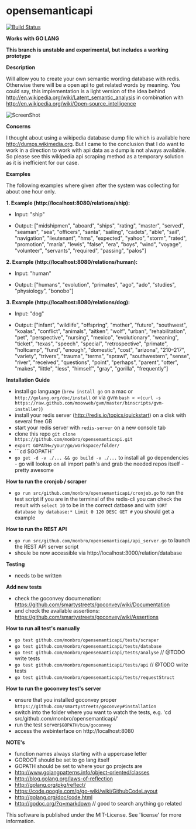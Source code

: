 opensemanticapi
===============

[![Build Status](https://travis-ci.org/monbro/opensemanticapi.png?branch=go-lang)](https://travis-ci.org/monbro/opensemanticapi)

**Works with GO LANG**

**This branch is unstable and experimental, but includes a working prototype**

**Description**

Will allow you to create your own semantic wording database with redis. Otherwise there will be a open api to get related words by meaning. You could say, this implementation is a light version of the idea behind http://en.wikipedia.org/wiki/Latent_semantic_analysis in combination with http://en.wikipedia.org/wiki/Open-source_intelligence

![ScreenShot](https://raw.githubusercontent.com/monbro/opensemanticapi/go-lang/osapi_explanation.jpg)

**Concerns**

I thought about using a wikipedia database dump file which is available here http://dumps.wikimedia.org.
But I came to the conclusion that I do want to work in a direction to work with api data as a dump is not always available. So please see this wikipedia api scraping method as a temporary solution as it is inefficient for our case.

**Examples**

The following examples where given after the system was collecting for about one hour only.

**1. Example (http://localhost:8080/relations/ship):**

* Input: "ship"

* Output: ["midshipmen", "aboard", "ships", "rating", "master", "served", "seaman", "sea", "officers", "santa", "sailing", "cadets", "able", "sail", "navigation", "lieutenant", "hms", "expected", "yahoo", "storm", "rated", "promotion", "maría", "lewis", "false", "era", "boys", "wind", "voyage", "volunteer", "servants", "required", "passing", "palos"]

**2. Example (http://localhost:8080/relations/human):**

* Input: "human"

* Output: ["humans", "evolution", "primates", "ago", "ado", "studies", "physiology", "bonobo"]

**3. Example (http://localhost:8080/relations/dog):**

* Input: "dog"

* Output: ["infant", "wildlife", "offspring", "mother", "future", "southwest", "koalas", "conflict", "animals", "aitken", "wolf", "urban", "rehabilitation", "pet", "perspective", "nursing", "mexico", "evolutionary", "weaning", "ticket", "texas", "speech", "special", "retrospective", "primate", "holtcamp", "fund", "enough", "domestic", "cost", "arizona", "210–217", "variety", "trivers", "trauma", "terms", "sprawl", "southwestern", "sense", "river", "received", "questions", "point", "perhaps", "parent", "otter", "makes", "little", "less", "himself", "gray", "gorilla", "frequently"]

**Installation Guide**

* install go language (```brew install go``` on a mac or ```http://golang.org/doc/install``` or via gvm ```bash < <(curl -s https://raw.github.com/moovweb/gvm/master/binscripts/gvm-installer)```)
* install your redis server (http://redis.io/topics/quickstart) on a disk with several free GB
* start your redis server with ```redis-server``` on a new console tab
* clone this repo ```git clone https://github.com/monbro/opensemanticapi.git```
* ```export GOPATH=/your/go/workspace/folder/```
* ```cd $GOPATH``
* ```go get -d -v ./... && go build -v ./...``` to install all go dependencies - go will lookup on all import path's and grab the needed repos itself - pretty awesome

**How to run the cronjob / scraper**

* ```go run src/github.com/monbro/opensemanticapi/cronjob.go``` to run the test script
if you are in the terminal of the redis-cli you can check the result with ```select 10``` to be in the correct datbase
and with ```SORT database by database:* Limit 0 120 DESC GET #``` you should get a example

**How to run the REST API**

* ```go run src/github.com/monbro/opensemanticapi/api_server.go``` to launch the REST API server script
* shoule be now accessible via http://localhost:3000/relation/database

**Testing**

* needs to be written

**Add new tests**

* check the goconvey documenation: https://github.com/smartystreets/goconvey/wiki/Documentation
* and check the available assertions: https://github.com/smartystreets/goconvey/wiki/Assertions

**How to run all test's manually**

* ```go test github.com/monbro/opensemanticapi/tests/scraper```
* ```go test github.com/monbro/opensemanticapi/tests/database```
* ```go test github.com/monbro/opensemanticapi/tests/analyse``` // @TODO write tests
* ```go test github.com/monbro/opensemanticapi/tests/api``` // @TODO write tests
* ```go test github.com/monbro/opensemanticapi/tests/requestStruct```

**How to run the goconvey test's server**

* ensure that you installed goconvey proper ```https://github.com/smartystreets/goconvey#installation```
* switch into the folder where you want to watch the tests, e.g. 'cd src/github.com/monbro/opensemanticapi/'
* run the test server```$GOPATH/bin/goconvey```
* access the webinterface on http://localhost:8080

**NOTE's**

* function names always starting with a uppercase letter
* GOROOT should be set to go lang itself
* GOPATH should be set to where your go projects are
* http://www.golangpatterns.info/object-oriented/classes
* http://blog.golang.org/laws-of-reflection
* http://golang.org/pkg/reflect/
* https://code.google.com/p/go-wiki/wiki/GithubCodeLayout
* http://golang.org/doc/code.html
* http://godoc.org/?q=markdown // good to search anything go related

This software is published under the MIT-License. See 'license' for more information.
